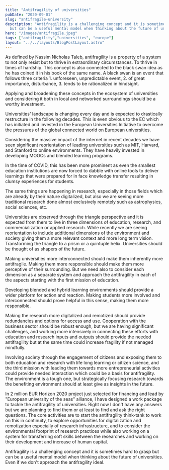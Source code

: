```yaml
---
title: "Antifragility of universities"
pubDate: "2020-09-01"
slug: "antifragile-university"
description: "Antifragility is a challenging concept and it is sometimes hard to grasp
  but can be a useful mental model when thinking about the future of universities."
hero: "/images/antifragile.jpeg"
tags: ["antifragility","universities", "europe"]
layout: "../../layouts/BlogPostLayout.astro"
---
```


As defined by Nassim Nicholas Taleb, antifragility is a property of a system to not only resist but to thrive in extraordinary circumstances. To thrive in times of hardship. This concept is also connected to the black swan idea as he has coined it in his book of the same name. A black swan is an event that follows three criteria 1. unforeseen, unpredictable event, 2. of great importance, disturbance, 3. tends to be rationalized in hindsight.

Applying and broadening these concepts in the ecosystem of universities and considering it both in local and networked surroundings should be a worthy investment.

Universities' landscape is changing every day and is expected to drastically restructure in the following decades. This is even obvious to the EC which has initiated and invested in the European Universities Initiative to overcome the pressures of the global connected world on European universities.

Considering the massive impact of the internet in recent decades we have seen significant reorientation of leading universities such as MIT, Harvard, and Stanford to online environments. They have heavily invested in developing MOOCs and blended learning programs.

In the time of COVID, this has been more prominent as even the smallest education institutions are now forced to dabble with online tools to deliver learnings that were prepared for in face knowledge transfer resulting in clumsy experiences for students.

The same things are happening in research, especially in those fields which are already by their nature digitalized, but also we are seeing more traditional research done almost exclusively remotely such as astrophysics, social sciences, etc.

Universities are observed through the triangle perspective and it is expected from them to live in three dimensions of education, research, and commercialization or applied research. While recently we are seeing reorientation to include additional dimensions of the environment and society giving them a more relevant context and more long term vision. Transforming the triangle to a prism or a quintuple helix. Universities should be thought of as shapers of the future.

Making universities more interconnected should make them inherently more antifragile. Making them more responsible should make them more perceptive of their surrounding. But we need also to consider each dimension as a separate system and approach the antifragility in each of the aspects starting with the first mission of education.

Developing blended and hybrid learning environments should provide a wider platform for action and reaction. Making students more involved and interconnected should prove helpful in this sense, making them more responsible.

Making the research more digitalized and remotized should provide redundancies and options for access and use. Cooperation with the business sector should be robust enough, but we are having significant challenges, and working more intensively in connecting these efforts with education and research inputs and outputs should provide the needed antifragility but at the same time could increase fragility if not managed mindfully.

Involving society through the engagement of citizens and exposing them to both education and research with life long learning or citizen science, and the third mission with leading them towards more entrepreneurial activities could provide needed interaction which could be a basis for antifragility. The environment is a tough one, but strategically focusing research towards the benefiting environment should at least give as insights in the future.

In 2 million EUR Horizon 2020 project just selected for financing and lead by "European university of the seas" alliance, I have designed a work package to tackle the antifragility of universities. Right now I don't have any answers but we are planning to find them or at least to find and ask the right questions. The core activities are to start the antifragility think-tank to work on this in continuity, to explore opportunities for digitalization and remotization especially of research infrastructure, and to consider the environmental footprint of research practices while also working on a system for transferring soft skills between the researches and working on their development and increase of human capital.

Antifragility is a challenging concept and it is sometimes hard to grasp but can be a useful mental model when thinking about the future of universities. Even if we don't approach the antifragility ideal.
